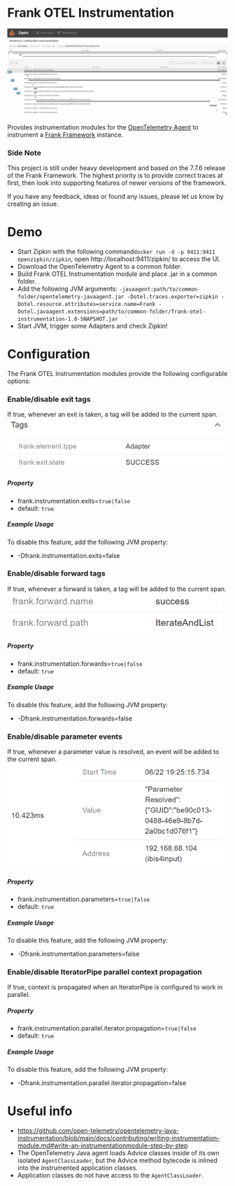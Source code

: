 # Frank OTEL Instrumentation

![frank-otel-instrumentation-example](simple-example.png)

Provides instrumentation modules for the [OpenTelemetry Agent](https://github.com/open-telemetry/opentelemetry-java-instrumentation) to instrument a [Frank Framework](https://github.com/ibissource/iaf) instance.

### Side Note
This project is still under heavy development and based on the 7.7.6 release of the Frank Framework. The highest priority is to provide correct traces at first, then look into supporting features of newer versions of the framework.


If you have any feedback, ideas or found any issues, please let us know by creating an issue.

# Demo

- Start Zipkin with the following command`docker run -d -p 9411:9411 openzipkin/zipkin`, open http://localhost:9411/zipkin/ to access the UI.
- Download the OpenTelemetry Agent to a common folder.
- Build Frank OTEL Instrumentation module and place .jar in a common folder.
- Add the following JVM arguments: `-javaagent:path/to/common-folder/opentelemetry-javaagent.jar -Dotel.traces.exporter=zipkin -Dotel.resource.attributes=service.name=Frank -Dotel.javaagent.extensions=path/to/common-folder/frank-otel-instrumentation-1.0-SNAPSHOT.jar`
- Start JVM, trigger some Adapters and check Zipkin!

# Configuration

The Frank OTEL Instrumentation modules provide the following configurable options:

### Enable/disable exit tags
If true, whenever an exit is taken, a tag will be added to the current span.
![frank-otel-instrumentation-exit-option-example](zipkin-exit-tag.png)

##### Property
- frank.instrumentation.exits=`true|false`
- default: `true`

##### Example Usage
To disable this feature, add the following JVM property:
- -Dfrank.instrumentation.exits=false

### Enable/disable forward tags
If true, whenever a forward is taken, a tag will be added to the current span.
![frank-otel-instrumentation-forward-option-example](zipkin-forward-tag.png)

##### Property
- frank.instrumentation.forwards=`true|false`
- default: `true`

##### Example Usage
To disable this feature, add the following JVM property:
- -Dfrank.instrumentation.forwards=false

### Enable/disable parameter events
If true, whenever a parameter value is resolved, an event will be added to the current span.
![frank-otel-instrumentation-parameter-option-example](zipkin-param-event.png)

##### Property
- frank.instrumentation.parameters=`true|false` 
- default: `true`

##### Example Usage
To disable this feature, add the following JVM property:
- -Dfrank.instrumentation.parameters=false

### Enable/disable IteratorPipe parallel context propagation
If true, context is propagated when an IteratorPipe is configured to work in parallel.

##### Property
- frank.instrumentation.parallel.iterator.propagation=`true|false`
- default: `true`

##### Example Usage
To disable this feature, add the following JVM property:
- -Dfrank.instrumentation.parallel.iterator.propagation=false

# Useful info

- https://github.com/open-telemetry/opentelemetry-java-instrumentation/blob/main/docs/contributing/writing-instrumentation-module.md#write-an-instrumentationmodule-step-by-step
- The OpenTelemetry Java agent loads Advice classes inside of its own isolated `AgentClassLoader`, but the Advice method bytecode is inlined into the instrumented application classes.
- Application classes do not have access to the `AgentClassLoader`.